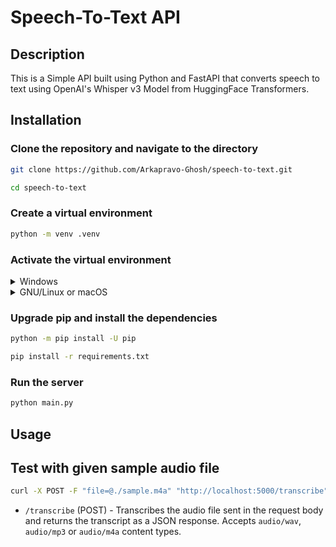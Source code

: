 # Speech-To-Text API

## Description

This is a Simple API built using Python and FastAPI that converts speech to text using OpenAI's Whisper v3 Model from HuggingFace Transformers.

## Installation

### Clone the repository and navigate to the directory

```bash
git clone https://github.com/Arkapravo-Ghosh/speech-to-text.git
```

```bash
cd speech-to-text
```

### Create a virtual environment

```bash
python -m venv .venv
```

### Activate the virtual environment

<details>
  <summary>Windows</summary>

```pwsh
Set-ExecutionPolicy -ExecutionPolicy RemoteSigned -Scope CurrentUser
```

```pwsh
.\.venv\Scripts\activate.ps1
```

</details>

<details>
  <summary>GNU/Linux or macOS</summary>

```bash
source .venv/bin/activate
```

</details>

### Upgrade pip and install the dependencies

```bash
python -m pip install -U pip
```

```bash
pip install -r requirements.txt
```

### Run the server

```bash
python main.py
```

## Usage

## Test with given sample audio file

```bash
curl -X POST -F "file=@./sample.m4a" "http://localhost:5000/transcribe"
```

- `/transcribe` (POST) - Transcribes the audio file sent in the request body and returns the transcript as a JSON response. Accepts `audio/wav`, `audio/mp3` or `audio/m4a` content types.
